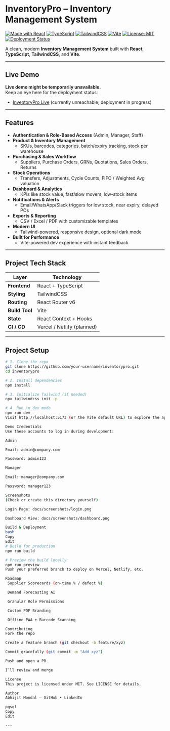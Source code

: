 [//]: # ( Optionally replace placeholder URLs with your own badge URLs )

#  InventoryPro – Inventory Management System

[![Made with React](https://img.shields.io/badge/Made%20with-React-blue?logo=react)](https://reactjs.org/)
[![TypeScript](https://img.shields.io/badge/TypeScript-‹›-blue)](https://www.typescriptlang.org/)
[![TailwindCSS](https://img.shields.io/badge/Styled%20with-Tailwind-green?logo=tailwind-css)](https://tailwindcss.com/)
[![Vite](https://img.shields.io/badge/Bundler-Vite-orange?logo=vite)](https://vitejs.dev/)
[![License: MIT](https://img.shields.io/badge/License-MIT-lightgrey.svg)](LICENSE)
[![Deployment Status](https://img.shields.io/badge/Status-Pending-yellow)](#)

A clean, modern **Inventory Management System** built with **React**, **TypeScript**, **TailwindCSS**, and **Vite**.

---

##  Live Demo

**Live demo might be temporarily unavailable.**  
Keep an eye here for the deployment status:

-  [InventoryPro Live](https://inventory-pro-seven.vercel.app/login) (currently unreachable; deployment in progress)

---

##  Features

- **Authentication & Role-Based Access** (Admin, Manager, Staff)  
- **Product & Inventory Management**  
  - SKUs, barcodes, categories, batch/expiry tracking, stock per warehouse  
- **Purchasing & Sales Workflow**  
  - Suppliers, Purchase Orders, GRNs, Quotations, Sales Orders, Returns  
- **Stock Operations**  
  - Transfers, Adjustments, Cycle Counts, FIFO / Weighted Avg valuation  
- **Dashboard & Analytics**  
  - KPIs like stock value, fast/slow movers, low-stock items  
- **Notifications & Alerts**  
  - Email/WhatsApp/Slack triggers for low stock, near expiry, delayed POs  
- **Exports & Reporting**  
  - CSV / Excel / PDF with customizable templates  
- **Modern UI**  
  - Tailwind-powered, responsive design, optional dark mode  
- **Built for Performance**  
  - Vite-powered dev experience with instant feedback  

---

##  Project Tech Stack

| Layer        | Technology                       |
|--------------|----------------------------------|
| **Frontend** | React + TypeScript               |
| **Styling**  | TailwindCSS                      |
| **Routing**  | React Router v6                  |
| **Build Tool** | Vite                          |
| **State**    | React Context + Hooks            |
| **CI / CD**  | Vercel / Netlify (planned)       |

---

##  Project Setup

```bash
# 1. Clone the repo
git clone https://github.com/your-username/inventorypro.git
cd inventorypro

# 2. Install dependencies
npm install

# 3. Initialize Tailwind (if needed)
npx tailwindcss init -p

# 4. Run in dev mode
npm run dev
Visit http://localhost:5173 (or the Vite default URL) to explore the app.

Demo Credentials
Use these accounts to log in during development:

Admin

Email: admin@company.com

Password: admin123

Manager

Email: manager@company.com

Password: manager123

Screenshots
(Check or create this directory yourself)

Login Page: docs/screenshots/login.png

Dashboard View: docs/screenshots/dashboard.png

Build & Deployment
bash
Copy
Edit
# Build for production
npm run build

# Preview the build locally
npm run preview
Push your preferred branch to deploy on Vercel, Netlify, etc.

Roadmap
 Supplier Scorecards (on-time % / defect %)

 Demand Forecasting AI

 Granular Role Permissions

 Custom PDF Branding

 Offline PWA + Barcode Scanning

Contributing
Fork the repo

Create a feature branch (git checkout -b feature/xyz)

Commit gracefully (git commit -m "Add xyz")

Push and open a PR

I’ll review and merge

License
This project is licensed under MIT. See LICENSE for details.

Author
Abhijit Mondal – GitHub • LinkedIn

pgsql
Copy
Edit

---
